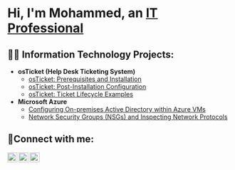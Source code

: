 <h1>Hi, I'm Mohammed, an <a href=https://www.linkedin.com/in/mohammed-najeeb-026046266/>IT Professional</a></h1>

<h2>👨‍💻 Information Technology Projects:</h2>

- <b>osTicket (Help Desk Ticketing System)</b>
  - [osTicket: Prerequisites and Installation](https://github.com/moenajeeb/osticket-prereqs)
  - [osTicket: Post-Installation Configuration](https://github.com/moenajeeb/post-install-config)
  - [osTicket: Ticket Lifecycle Examples](https://github.com/moenajeeb/ticket-lifecycle)
- <b>Microsoft Azure</b>
  - [Configuring On-premises Active Directory within Azure VMs](https://github.com/moenajeeb/configure-ad)
  - [Network Security Groups (NSGs) and Inspecting Network Protocols](https://github.com/moenajeeb/azure-network-protocols)

<h2>🤳Connect with me:</h2>

[<img align="left" alt="Josh | Twitter" width="22px" src="https://cdn.jsdelivr.net/npm/simple-icons@v3/icons/twitter.svg" />][twitter]
[<img align="left" alt="Josh | LinkedIn" width="22px" src="https://cdn.jsdelivr.net/npm/simple-icons@v3/icons/linkedin.svg" />][linkedin]
[<img align="left" alt="Josh | Instagram" width="22px" src="https://cdn.jsdelivr.net/npm/simple-icons@v3/icons/instagram.svg" />][instagram]

[twitter]: https://twitter.com/Josh
[instagram]: https://www.instagram.com/Josh
[linkedin]: https://linkedin.com/in/Josh


